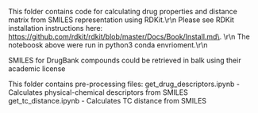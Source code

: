 
This folder contains code for calculating drug properties and distance matrix from SMILES representation using RDKit.\r\n
Please see RDKit installation instructions here: https://github.com/rdkit/rdkit/blob/master/Docs/Book/Install.md\. \r\n
The noteboosk above were run in python3 conda envrioment.\r\n

SMILES for DrugBank compounds could be retrieved in balk using their academic license

This folder contains pre-processing files:
get_drug_descriptors.ipynb - Calculates physical-chemical descriptors from SMILES  
get_tc_distance.ipynb - Calculates TC distance from SMILES  


